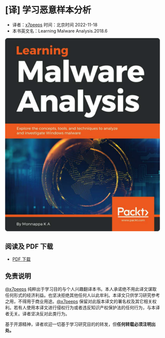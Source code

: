 

# [译] 学习恶意样本分析

- 译者：[x7peeps](https://github.com/x7peeps) 时间：北京时间 2022-11-18
- 本书英文名：Learning Malware Analysis.2018.6

<img src="cover.png" alt="cover" style="zoom: 150%;" />

## 阅读及 PDF 下载

- [PDF 下载](https://github.com/x7peeps/Learning-Malware-Analysis-Translation/tree/master/PDF)

## 免责说明

[@x7peeps](https://github.com/x7peeps) 纯粹出于学习目的与个人兴趣翻译本书。本人承诺绝不用此译文谋取任何形式的经济利益。也坚决拒绝其他任何人以此牟利。本译文只供学习研究参考之用，不得用于商业用途。[@x7peeps](https://github.com/x7peeps) 保留对此版本译文的署名权及其它相关权利。若有人使用本译文进行侵权行为或者违反知识产权保护法的任何行为，与本译者无关。译者坚决反对此类行为。

基于开源精神，译者欢迎一切基于学习研究目的的转发，但**任何转载必须注明出处。**